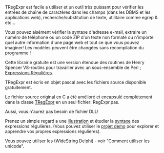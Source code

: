 TRegExpr est facile а utiliser et un outil très puissant pour vérifier
les entrées de chaîne de caractères dans les champs (dans les DBMS et
les applications web), recherche/substitution de texte, utilitaire comme
egrep & etc...

Vous pouvez aisément vérifier la syntaxe d'adresse e-mail, extraire un
numéro de téléphone ou un code ZIP d'un texte non formaté ou n'importe
quel autre information d'une page web et tout ce que vous pouvez
imaginer! Les modèles peuvent être changées sans recompilation du
programme !

Cette librairie gratuite est une version étendue des routines de Henry
Spencer V8-routins pour travailler avec un sous-ensemble de Perl ;
[Expressions Réguličres](regexp_syntax.html).

TRegExpr est écris en objet pascal avec les fichiers source disponible
gratuitement.

Le fichier source original en C a été amélioré et encapsulé complètement
dans la classe [TRegExpr](tregexpr_interface.html) en un seul fichier:
RegExpr.pas.

Aussi, vous n'aurez pas besoin de fichier DLL!

Prenez un simple regard а une [illustration](demos.html) et étudier la
[syntaxe](regexp_syntax.html) des expressions régulières. (Vous pouvez
utiliser le [projet demo](#tregexpr_testrexp.html) pour explorer et
apprendre vos propres expressions régulières).

Vous pouvez utiliser les (WideString Delphi) - voir "Comment utiliser
les unicode".
